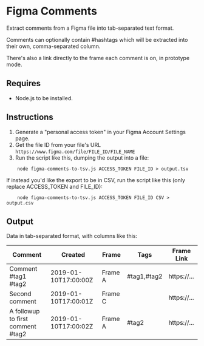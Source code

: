 # Figma Comments

Extract comments from a Figma file into tab-separated text format.

Comments can optionally contain #hashtags which will be extracted into their own, comma-separated column.

There's also a link directly to the frame each comment is on, in prototype mode.

## Requires

* Node.js to be installed.

## Instructions

1. Generate a "personal access token" in your Figma Account Settings page.
2. Get the file ID from your file's URL `https://www.figma.com/file/FILE_ID/FILE_NAME`
3. Run the script like this, dumping the output into a file:
```
    node figma-comments-to-tsv.js ACCESS_TOKEN FILE_ID > output.tsv
```

If instead you'd like the export to be in CSV, run the script like this (only replace ACCESS_TOKEN and FILE_ID):
```
    node figma-comments-to-tsv.js ACCESS_TOKEN FILE_ID CSV > output.csv
```

## Output

Data in tab-separated format, with columns like this:

| Comment                            | Created              | Frame   | Tags        | Frame Link  |
| -----------------------------------|----------------------|---------|-------------|-------------|
| Comment #tag1 #tag2                | 2019-01-10T17:00:00Z | Frame A | #tag1,#tag2 | https://... |
| Second comment                     | 2019-01-10T17:00:01Z | Frame C |             | https://... |
| A followup to first comment #tag2  | 2019-01-10T17:00:02Z | Frame A | #tag2       | https://... |